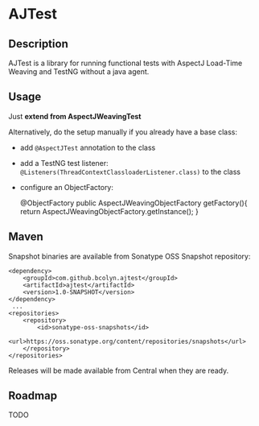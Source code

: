AJTest
====================

Description
--------------------

AJTest is a library for running functional tests with AspectJ Load-Time Weaving and TestNG without a java agent.

Usage
--------------------

Just __extend from AspectJWeavingTest__

Alternatively, do the setup manually if you already have a base class:

* add `@AspectJTest` annotation to the class

* add a TestNG test listener: `@Listeners(ThreadContextClassloaderListener.class)` to the class


* configure an ObjectFactory:

    @ObjectFactory
    public AspectJWeavingObjectFactory getFactory(){
        return AspectJWeavingObjectFactory.getInstance();
    }

Maven
--------------------

Snapshot binaries are available from Sonatype OSS Snapshot repository:

    <dependency>
        <groupId>com.github.bcolyn.ajtest</groupId>
        <artifactId>ajtest</artifactId>
        <version>1.0-SNAPSHOT</version>
    </dependency>
     ...
    <repositories>
        <repository>
            <id>sonatype-oss-snapshots</id>
            <url>https://oss.sonatype.org/content/repositories/snapshots</url>
        </repository>
    </repositories>


Releases will be made available from Central when they are ready.

Roadmap
--------------------
TODO